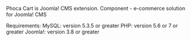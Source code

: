 Phoca Cart is Joomla! CMS extension. Component - e-commerce solution for Joomla! CMS

Requirements:
MySQL: version 5.3.5 or greater
PHP: version 5.6 or 7 or greater
Joomla!: version 3.8 or greater
